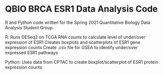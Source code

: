 # QBIO BRCA ESR1 Data Analysis Code

R and Python code written for the Spring 2021 Quantitative Biology Data Analysis Student Group. 

R: Runs DESeq2 on TCGA RNA counts to calculate level of under/over expression of ESR1
   Creates boxplots and scatterplots of ESR1 gene expression counts
   Create .csv file for GSEA to identify under/over expressed ESR1 pathways
   
Python: Uses data from CPTAC to create boxplot/scatterplot of ESR1 protein expression counts

